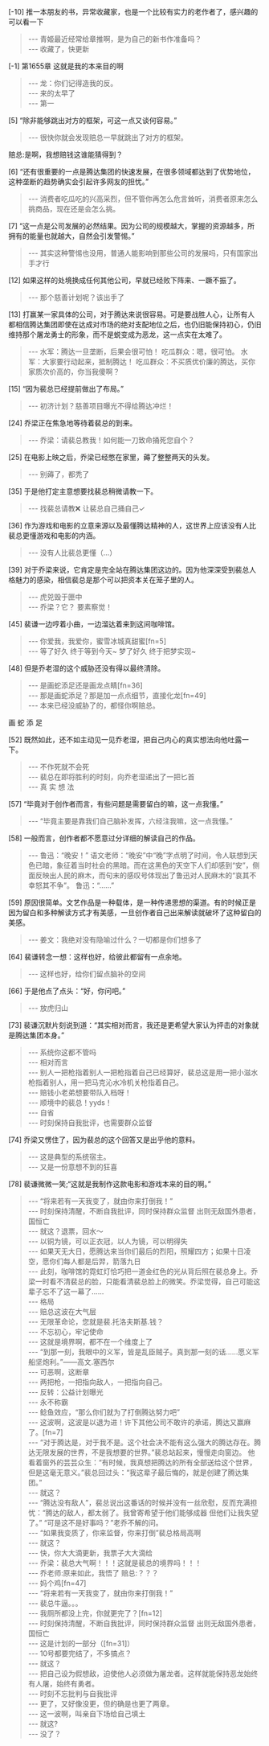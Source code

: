 
[-10] 推一本朋友的书，异常收藏家，也是一个比较有实力的老作者了，感兴趣的可以看一下
>--- 青姬最近经常给章推啊，是为自己的新书作准备吗？<br>
>--- 收藏了，快更新<br>

[-1] 第1655章 这就是我的本来目的啊
>--- 龙：你们记得造我的反。<br>
>--- 来的太早了<br>
>--- 第一<br>

[5] “除非能够跳出对方的框架，可这一点又谈何容易。”
>--- 很快你就会发现赔总一早就跳出了对方的框架。

赔总:是啊，我想赔钱这谁能猜得到？<br>

[6] “还有很重要的一点是腾达集团的快速发展，在很多领域都达到了优势地位，这种垄断的趋势确实会引起许多网友的担忧。”
>--- 消费者吃瓜吃的兴高采烈，但不管你再怎么危言耸听，消费者原来怎么挑商品，现在还是会怎么挑。<br>

[7] “这一点是公司发展的必然结果。因为公司的规模越大，掌握的资源越多，所拥有的能量也就越大，自然会引发警惕。”
>--- 其实这种警惕也没用，普通人能影响到那些公司的发展吗，只有国家出手才行<br>

[12] 如果这样的处境换成任何其他公司，早就已经败下阵来、一蹶不振了。
>--- 那个慈善计划呢？该出手了<br>

[13] 打赢某一家具体的公司，对于腾达来说很容易。可是要战胜人心，让所有人都相信腾达集团即使在达成对市场的绝对支配地位之后，也仍旧能保持初心，仍旧维持那个屠龙勇士的形象，而不是蜕变成为恶龙，这一点实在太难了。
>--- 水军：腾达一旦垄断，后果会很可怕！
吃瓜群众：嗯，很可怕。
水军：大家要行动起来，抵制腾达！
吃瓜群众：不买质优价廉的腾达，买你家质次价高的，你当我傻啊？<br>

[15] “因为裴总已经提前做出了布局。”
>--- 初济计划？慈善项目曝光不得给腾达冲烂！<br>

[24] 乔梁正在焦急地等待着裴总的到来。
>--- 乔梁：请裴总教我！如何能一刀致命捅死您自个？<br>

[25] 在电影上映之后，乔梁已经憋在家里，薅了整整两天的头发。
>--- 别薅了，都秃了<br>

[35] 于是他打定主意想要找裴总稍微请教一下。
>--- 找裴总请教❌
让裴总自己捅自己✓<br>

[36] 作为游戏和电影的立意来源以及最懂腾达精神的人，这世界上应该没有人比裴总更懂游戏和电影的内涵。
>--- 没有人比裴总更懂（…）<br>

[39] 对于乔梁来说，它肯定是完全站在腾达集团这边的。因为他深深受到裴总人格魅力的感染，相信裴总是那个可以把资本关在笼子里的人。
>--- 虎兕毁于匣中<br>
>--- 乔梁？它？   要素察觉！<br>

[45] 裴谦一边哼着小曲，一边溜达着来到这间咖啡馆。
>--- 你爱我，我爱你，蜜雪冰城真甜蜜[fn=5]<br>
>--- 等了好久 终于等到今天~
梦了好久 终于把梦实现~<br>

[48] 但是乔老湿的这个威胁还没有得以最终清除。
>--- 是画蛇添足还是画龙点睛[fn=36]<br>
>--- 那是画蛇添足？那是加一点点细节，直接化龙[fn=49]<br>
>--- 本来已经没威胁了的，都怪你啊赔总。

画 蛇 添 足<br>

[52] 既然如此，还不如主动见一见乔老湿，把自己内心的真实想法向他吐露一下。
>--- 不作死就不会死<br>
>--- 裴总在即将胜利的时刻，向乔老湿递出了一把匕首<br>
>--- 真 实 想 法<br>

[57] “毕竟对于创作者而言，有些问题是需要留白的嘛，这一点我懂。”
>--- “毕竟主要是靠我们自己脑补发挥，六经注我嘛，这一点我懂。”<br>

[58] 一般而言，创作者都不愿意过分详细的解读自己的作品。
>--- 鲁迅：“晚安！”
语文老师：“晚安”中“晚”字点明了时间，令人联想到天色已暗，象征着当时社会的黑暗。而在这黑色的天空下人们却感到“安”，侧面反映出人民的麻木，而句末的感叹号体现出了鲁迅对人民麻木的“哀其不幸怒其不争”。
鲁迅：“……”<br>

[59] 原因很简单。文艺作品是一种载体，是一种传递思想的渠道。有的时候正是因为留白和多种解读方式才有美感，一旦创作者自己出来解读就破坏了这种留白的美感。
>--- 姜文：我绝对没有隐喻过什么？一切都是你们想多了<br>

[64] 裴谦转念一想：这样也好，给彼此都留有一点余地。
>--- 这样也好，给你们留点脑补的空间<br>

[66] 于是他点了点头：“好，你问吧。”
>--- 放虎归山<br>

[73] 裴谦沉默片刻说到道：“其实相对而言，我还是更希望大家认为抨击的对象就是腾达集团本身。”
>--- 系统你这都不管吗<br>
>--- 相对而言<br>
>--- 别人一把枪指着别人一把枪指着自己已经算好，裴总这是用一把小滋水枪指着别人，用一把马克沁水冷机关枪指着自己。<br>
>--- 赔钱小老弟想要带队入档呀！<br>
>--- 顺境中的裴总！yyds！<br>
>--- 自省<br>
>--- 时刻保持自我批评，也需要群众监督<br>

[74] 乔梁又愣住了，因为裴总的这个回答又是出乎他的意料。
>--- 这是典型的系统宿主。<br>
>--- 又是一份意想不到的狂喜<br>

[78] 裴谦微微一笑;“这就是我制作这款电影和游戏本来的目的啊。”
>--- “将来若有一天我变了，就由你来打倒我！”<br>
>--- 时刻保持清醒，不断自我批评，同时保持群众监督
出则无敌国外患者，国恒亡<br>
>--- 就这？退票，回水～<br>
>--- 以铜为镜，可以正衣冠，以人为镜，可以明得失<br>
>--- 如果天无大日，愿腾达来当你们最后的烈阳，照耀四方；如果十日凌空，愿你们每人都是后羿，箭落九日<br>
>--- 此刻，咖啡馆的霓虹灯恰巧把一道金红色的光从背后照在裴总身上。乔梁一时看不清裴总的脸，只能看清裴总脸上的微笑。乔梁觉得，自己可能这辈子忘不了这一幕了……<br>
>--- 格局<br>
>--- 赔总这波在大气层<br>
>--- 无限革命论，您就是裴.托洛夫斯基.钱？<br>
>--- 不忘初心，牢记使命<br>
>--- 这就是境界啊，都不在一个维度上了<br>
>--- “到那一刻，我眼中的义军，皆是乱臣贼子。真到那一刻的话……愿义军船坚炮利。”——高文.塞西尔<br>
>--- 可恶啊，这断章<br>
>--- 两把枪，一把指向敌人，一把指向自己。<br>
>--- 反转：公益计划曝光<br>
>--- 永不称霸<br>
>--- 鲶鱼效应，“那么你们就为了打倒腾达努力吧”<br>
>--- 这波啊，这波是以退为进！许下其他公司不敢许的承诺，腾达又赢麻了。[fn=7]<br>
>--- “对于腾达是，对于我不是。这个社会决不能有这么强大的腾达存在。腾达无限发展的世界，不是我想要的世界。”裴总站起来，慢慢走向窗边。
他看着窗外的芸芸众生：“有时候，我真想把腾达的所有全部送给这个世界，但是这毫无意义。”裴总回过头：“我这辈子最后悔的，就是创建了腾达集团。”<br>
>--- 就这？<br>
>--- “腾达没有敌人”，裴总说出这番话的时候并没有一丝欣慰，反而充满担忧：“腾达的敌人，都太弱了。我曾寄希望于他们能够成器 但他们让我失望了。”
“可是这不是好事吗？”老乔不解的问。<br>
>--- “如果我变质了，你来监督，你来打倒”裴总格局高啊<br>
>--- 就这？<br>
>--- 快，你大大滴更新，我票子大大滴给<br>
>--- 乔梁：裴总大气啊！！！这就是裴总的境界吗！！！<br>
>--- 乔老师:原来如此，我悟了
赔总:？？？<br>
>--- 妈个鸡[fn=47]<br>
>--- “将来若有一天我变了，就由你来打倒我！”<br>
>--- 裴总牛逼。。。<br>
>--- 我厕所都没上完，你就更完了？[fn=12]<br>
>--- 时刻保持清醒，不断自我批评，同时保持群众监督
出则无敌国外患者，国恒亡<br>
>--- 这是计划的一部分（[fn=31]）<br>
>--- 10号都要完结了，不多搞点？<br>
>--- 就这？<br>
>--- 把自己设为假想敌，迫使他人必须做为屠龙者。这样就能保持恶龙始终有人屠，始终有勇者。<br>
>--- 时刻不忘批判与自我批评<br>
>--- 更了，又好像没更，但的确是也更了两章。<br>
>--- 这一波啊，叫亲自下场给自己填土<br>
>--- 就这?<br>
>--- 没了？<br>
